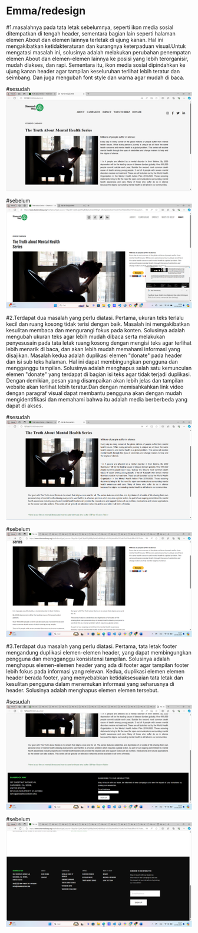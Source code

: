 # Emma/redesign 
#1.masalahnya pada tata letak sebelumnya, seperti ikon media sosial ditempatkan di tengah header, sementara bagian lain seperti halaman elemen About dan elemen lainnya terletak di ujung kanan. Hal ini mengakibatkan ketidakteraturan dan kurangnya keterpaduan visual.Untuk mengatasi masalah ini, solusinya adalah melakukan perubahan penempatan elemen About dan elemen-elemen lainnya ke posisi yang lebih terorganisir, mudah diakses, dan rapi. Sementara itu, ikon media sosial dipindahkan ke ujung kanan header agar tampilan keseluruhan terlihat lebih teratur dan seimbang. Dan juga mengubah font style dan warna agar mudah di baca.

#sesudah
![Alt Text](https://github.com/emma1245u/redesign/blob/main/screnshoots%20redesign/foto%201.png) 

#sebelum
![Alt Text](https://github.com/emma1245u/redesign/blob/main/screnshoots%20redesign/foto%202.png) 

#2.Terdapat dua masalah yang perlu diatasi. Pertama, ukuran teks terlalu kecil dan ruang kosong tidak terisi dengan baik. Masalah ini mengakibatkan kesulitan membaca dan mengurangi fokus pada konten. Solusinya adalah mengubah ukuran teks agar lebih mudah dibaca serta melakukan penyesusain pada tata letak ruang kosong dengan mengisi teks agar terlihat lebih menarik di baca, dan akan lebih mudah memahami informasi yang disajikan. Masalah kedua adalah duplikasi elemen "donate" pada header dan isi sub teks halaman. Hal ini dapat membingungkan pengguna dan mengganggu tampilan. Solusinya adalah menghapus salah satu kemunculan elemen "donate" yang terdapat di bagian isi teks agar tidak terjadi duplikasi. Dengan demikian, pesan yang disampaikan akan lebih jelas dan tampilan website akan terlihat lebih teratur.Dan dengan memisahkahkan link video dengan paragraf visual dapat membantu pengguna akan dengan mudah mengidentifikasi dan memahami bahwa itu adalah media berberbeda yang dapat di akses. 

#sesudah
 ![Alt Text](https://github.com/emma1245u/redesign/blob/main/screnshoots%20redesign/foto%203.png) 

#sebelum
![Alt Text](https://github.com/emma1245u/redesign/blob/main/screnshoots%20redesign/foto%204.png) 

#3.Terdapat dua masalah yang perlu diatasi. Pertama, tata letak footer mengandung duplikasi elemen-elemen header, yang dapat membingungkan pengguna dan mengganggu konsistensi tampilan. Solusinya adalah menghapus elemen-elemen header yang ada di footer agar tampilan footer lebih fokus pada informasi yang relevan. Kedua, duplikasi elemen elemen header berada footer, yang menyebabkan ketidaksesuaian tata letak dan kesulitan pengguna dalam menemukan informasi yang seharusnya di header. Solusinya adalah menghapus elemen elemen tersebut.

#sesudah
![Alt Text](https://github.com/emma1245u/redesign/blob/main/screnshoots%20redesign/foto%205.png) 

#sebelum
![Alt Text](https://github.com/emma1245u/redesign/blob/main/screnshoots%20redesign/foto%206.png) 
